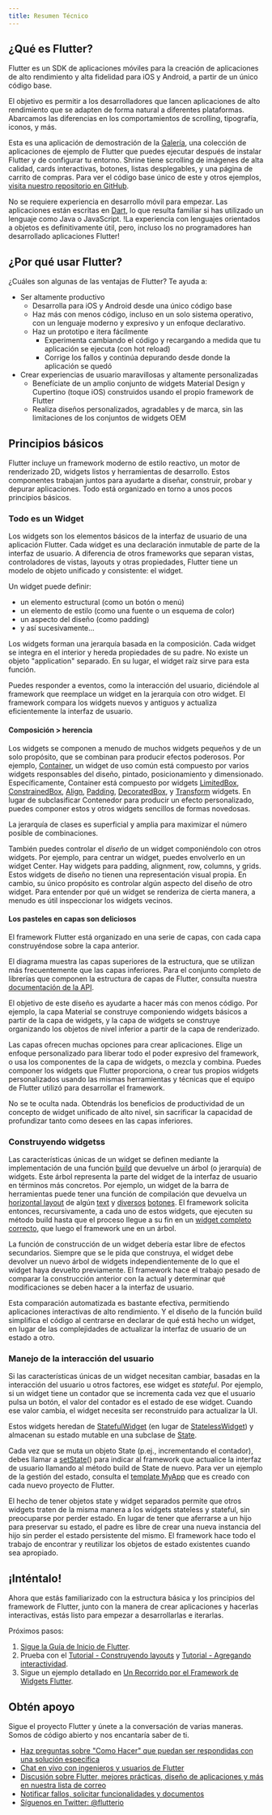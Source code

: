 ```yaml
---
title: Resumen Técnico
---
```


## ¿Qué es Flutter?

Flutter es un SDK de aplicaciones móviles para la creación de aplicaciones de alto rendimiento y alta fidelidad 
para iOS y Android, a partir de un único código base.

El objetivo es permitir a los desarrolladores que lancen aplicaciones de alto rendimiento 
que se adapten de forma natural a diferentes plataformas. Abarcamos las diferencias en los 
comportamientos de scrolling, tipografía, iconos, y más.

<object type="image/svg+xml" data="/images/whatisflutter/hero-shrine.svg" style="width: 100%; height: 100%;"></object>

Esta es una aplicación de demostración de la
[Galería]({{site.github}}/flutter/flutter/tree/master/examples/flutter_gallery/lib/demo),
una colección de aplicaciones de ejemplo de Flutter que puedes ejecutar después de instalar 
Flutter y de configurar tu entorno. Shrine tiene scrolling de imágenes de alta calidad, 
cards interactivas, botones, listas desplegables, y una página de carrito de compras. 
Para ver el código base único de este y otros ejemplos,
[visita nuestro 
repositorio en GitHub]({{site.github}}/flutter/flutter/tree/master/examples).

No se requiere experiencia en desarrollo móvil para empezar. Las aplicaciones están escritas 
en [Dart]({{site.dart-site}}), lo que resulta familiar si has utilizado un 
lenguaje como Java o JavaScript. !La experiencia con lenguajes orientados a objetos 
es definitivamente útil, pero, incluso los no programadores han desarrollado aplicaciones Flutter!

## ¿Por qué usar Flutter?

¿Cuáles son algunas de las ventajas de Flutter? Te ayuda a:

*   Ser altamente productivo
    *   Desarrolla para iOS y Android desde una único código base
    *   Haz más con menos código, incluso en un solo sistema operativo, 
        con un lenguaje moderno y expresivo y un enfoque declarativo.
    *   Haz un prototipo e itera fácilmente
        *   Experimenta cambiando el código y recargando a medida que tu aplicación se ejecuta 
        (con hot reload)
        *   Corrige los fallos y continúa depurando desde donde la aplicación se quedó
*   Crear experiencias de usuario maravillosas y altamente personalizadas
    *   Benefíciate de un amplio conjunto de widgets Material Design y Cupertino (toque iOS)
        construidos usando el propio framework de Flutter
    *   Realiza diseños personalizados, agradables y de marca, sin las
        limitaciones de los conjuntos de widgets OEM

## Principios básicos

Flutter incluye un framework moderno de estilo reactivo, un motor de renderizado 2D, widgets 
listos y herramientas de desarrollo. Estos componentes trabajan juntos para ayudarte a diseñar, 
construir, probar y depurar aplicaciones. Todo está organizado en torno a unos pocos principios 
básicos.

### Todo es un Widget

Los widgets son los elementos básicos de la interfaz de usuario de una aplicación Flutter. Cada 
widget es una declaración inmutable de parte de la interfaz de usuario.  A diferencia de otros 
frameworks que separan vistas, controladores de vistas, layouts y otras propiedades, 
Flutter tiene un modelo de objeto unificado y consistente: el widget.

Un widget puede definir:

*   un elemento estructural (como un botón o menú)
*   un elemento de estilo (como una fuente o un esquema de color)
*   un aspecto del diseño (como padding)
*   y así sucesivamente...

Los widgets forman una jerarquía basada en la composición.  Cada widget se integra en el 
interior y hereda propiedades de su padre.  No existe un objeto "application" separado.
En su lugar, el widget raíz sirve para esta función.

Puedes responder a eventos, como la interacción del usuario, diciéndole al framework que 
reemplace un widget en la jerarquía con otro widget.  El framework compara los widgets 
nuevos y antiguos y actualiza eficientemente la interfaz de usuario.

#### Composición > herencia

Los widgets se componen a menudo de muchos widgets pequeños y de un solo propósito, que se combinan 
para producir efectos poderosos. Por ejemplo, [Container]({{site.github}}/flutter/flutter/blob/master/packages/flutter/lib/src/widgets/container.dart),
un widget de uso común está compuesto por varios widgets responsables del diseño,
pintado, posicionamiento y dimensionado. Específicamente, Container está compuesto por widgets 
[LimitedBox]({{site.api}}/flutter/widgets/LimitedBox-class.html),
[ConstrainedBox]({{site.api}}/flutter/widgets/ConstrainedBox-class.html),
[Align]({{site.api}}/flutter/widgets/Align-class.html),
[Padding]({{site.api}}/flutter/widgets/Padding-class.html),
[DecoratedBox]({{site.api}}/flutter/widgets/DecoratedBox-class.html),
y [Transform]({{site.api}}/flutter/widgets/Transform-class.html)
widgets.  En lugar de subclasificar Contenedor para producir un efecto personalizado, 
puedes componer estos y otros widgets sencillos de formas novedosas.

La jerarquía de clases es superficial y amplia para maximizar el número posible 
de combinaciones.

<object type="image/svg+xml" data="/images/whatisflutter/diagram-widgetclass.svg" style="width: 100%; height: 100%;"></object>

También puedes controlar el *diseño* de un widget componiéndolo con otros widgets.
Por ejemplo, para centrar un widget, puedes envolverlo en un widget Center. Hay widgets para
padding, alignment, row, columns, y grids. Estos widgets de diseño no tienen una representación 
visual propia. En cambio, su único propósito es controlar algún aspecto del diseño de otro widget. 
Para entender por qué un widget se renderiza de cierta manera, a menudo es útil inspeccionar los 
widgets vecinos.

#### Los pasteles en capas son deliciosos

El framework Flutter está organizado en una serie de capas, con cada capa
construyéndose sobre la capa anterior.

<object type="image/svg+xml" data="/images/whatisflutter/diagram-layercake.svg" style="width: 85%; height: 85%"></object>

El diagrama muestra las capas superiores de la estructura, que se utilizan más
frecuentemente que las capas inferiores. Para el conjunto completo de librerías que componen
la estructura de capas de Flutter, consulta nuestra
[documentación de la API]({{site.api}}).

El objetivo de este diseño es ayudarte a hacer más con menos código.  Por ejemplo, la capa Material 
se construye componiendo widgets básicos a partir de la capa de widgets, y la capa de widgets se 
construye organizando los objetos de nivel inferior a partir de la 
capa de renderizado.

Las capas ofrecen muchas opciones para crear aplicaciones. Elige un enfoque personalizado para 
liberar todo el poder expresivo del framework, o usa los componentes de la capa de widgets, 
o mezcla y combina. Puedes componer los widgets que Flutter proporciona, o crear tus propios 
widgets personalizados usando las mismas herramientas y técnicas que el equipo de Flutter 
utilizó para desarrollar el framework.

No se te oculta nada.  Obtendrás los beneficios de productividad de un concepto de widget 
unificado de alto nivel, sin sacrificar la capacidad de profundizar tanto como desees 
en las capas inferiores.

### Construyendo widgetss

Las características únicas de un widget se definen mediante la implementación de una función
[build]({{site.api}}/flutter/widgets/StatelessWidget/build.html)
que devuelve un árbol (o jerarquía) de widgets. Este árbol representa la parte del widget 
de la interfaz de usuario en términos más concretos. 
Por ejemplo, un widget de la barra de herramientas puede tener una función de compilación 
que devuelva un [horizontal layout]({{site.api}}/flutter/widgets/Row-class.html)
de algún [text]({{site.api}}/flutter/widgets/Text-class.html) y
[diversos]({{site.api}}/flutter/material/IconButton-class.html)
[botones]({{site.api}}/flutter/material/PopupMenuButton-class.html).
El framework solicita entonces, recursivamente, a cada uno de estos widgets, 
que ejecuten su método build hasta que el proceso llegue a su fin en un [widget completo 
correcto]({{site.api}}/flutter/widgets/RenderObjectWidget-class.html),
que luego el framework une en un árbol.

La función de construcción de un widget debería estar libre de efectos secundarios. 
Siempre que se le pida que construya, el widget debe devolver un nuevo árbol de widgets 
independientemente de lo que el widget haya devuelto previamente. El framework hace el 
trabajo pesado de comparar la construcción anterior con la actual y determinar qué 
modificaciones se deben hacer a la interfaz de usuario.

Esta comparación automatizada es bastante efectiva, permitiendo aplicaciones interactivas 
de alto rendimiento. Y el diseño de la función build simplifica el código al centrarse 
en declarar de qué está hecho un widget, en lugar de las complejidades de
actualizar la interfaz de usuario de un estado a otro.

### Manejo de la interacción del usuario

Si las características únicas de un widget necesitan cambiar, basadas en la interacción del 
usuario u otros factores, ese widget es *stateful*. Por ejemplo, si un widget 
tiene un contador que se incrementa cada vez que el usuario pulsa un botón, el valor 
del contador es el estado de ese widget. Cuando ese valor cambia, el widget necesita 
ser reconstruido para actualizar la UI.

Estos widgets heredan de
[StatefulWidget]({{site.api}}/flutter/widgets/StatefulWidget-class.html)
(en lugar de
[StatelessWidget]({{site.api}}/flutter/widgets/StatelessWidget-class.html))
y almacenan su estado mutable en una subclase de
[State]({{site.api}}/flutter/widgets/State-class.html).

<object type="image/svg+xml" data="/images/whatisflutter/diagram-state.svg" style="width: 85%; height: 85%"></object>

Cada vez que se muta un objeto State (p.ej., incrementando el contador), debes llamar a
[setState]({{site.api}}/flutter/widgets/State/setState.html)() para indicar 
al framework que actualice la interfaz de usuario llamando al método build de State 
de nuevo. Para ver un ejemplo de la gestión del estado, consulta el
[template MyApp]({{site.github}}/flutter/flutter/blob/master/packages/flutter_tools/templates/app/lib/main.dart.tmpl)
que es creado con cada nuevo proyecto de Flutter.

El hecho de tener objetos state y widget separados permite que otros widgets traten de la 
misma manera a los widgets stateless y stateful, sin preocuparse por perder estado.
En lugar de tener que aferrarse a un hijo para preservar su estado, el padre es libre de 
crear una nueva instancia del hijo sin perder el estado persistente del mismo. El framework 
hace todo el trabajo de encontrar y reutilizar los objetos de estado existentes 
cuando sea apropiado.

## ¡Inténtalo!

Ahora que estás familiarizado con la estructura básica y los principios del framework de 
Flutter, junto con la manera de crear aplicaciones y hacerlas interactivas, estás listo 
para empezar a desarrollarlas e iterarlas.

Próximos pasos:

1.  [Sigue la Guía de Inicio de Flutter](/docs/get-started).
1.  Prueba con el [Tutorial - Construyendo layouts](/docs/development/ui/layout/tutorial) y
    [Tutorial - Agregando interactividad](/docs/development/ui/interactive).
1.  Sigue un ejemplo detallado en [Un Recorrido por el Framework de 
    Widgets Flutter](/docs/development/ui/widgets-intro).

## Obtén apoyo

Sigue el proyecto Flutter y únete a la conversación de varias maneras.
Somos de código abierto y nos encantaría saber de ti.

- [Haz preguntas sobre "Como Hacer" que puedan ser respondidas con una solución especifica][so]
- [Chat en vivo con ingenieros y usuarios de Flutter][gitter]
- [Discusión sobre Flutter, mejores prácticas, diseño de aplicaciones y más en nuestra lista de correo][mailinglist]
- [Notificar fallos, solicitar funcionalidades y documentos][issues]
- [Síguenos en Twitter: @flutterio](https://twitter.com/flutterio/)


[issues]: {{site.github}}/flutter/flutter/issues
[apidocs]: {{site.api}}
[so]: {{site.so}}/tags/flutter
[mailinglist]: {{site.groups}}/d/forum/flutter-dev
[gitter]: https://gitter.im/flutter/flutter
